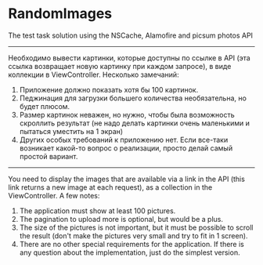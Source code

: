 # RandomImages
The test task solution using the NSCache, Alamofire and picsum photos API

----

Необходимо вывести картинки, которые доступны по ссылке в API (эта ссылка возвращает новую картинку при каждом запросе), в виде коллекции в ViewController. Несколько замечаний:
1) Приложение должно показать хотя бы 100 картинок.
2) Педжинация для загрузки большего количества необязательна, но будет плюсом.
3) Размер картинок неважен, но нужно, чтобы была возможность скроллить результат (не надо делать картинки очень маленькими и пытаться уместить на 1 экран)
4) Других особых требований к приложению нет. Если все-таки возникает какой-то вопрос о реализации, просто делай самый простой вариант.

----

You need to display the images that are available via a link in the API (this link returns a new image at each request), as a collection in the ViewController. A few notes:
1) The application must show at least 100 pictures.
2) The pagination to upload more is optional, but would be a plus.
3) The size of the pictures is not important, but it must be possible to scroll the result (don't make the pictures very small and try to fit in 1 screen).
4) There are no other special requirements for the application. If there is any question about the implementation, just do the simplest version.
